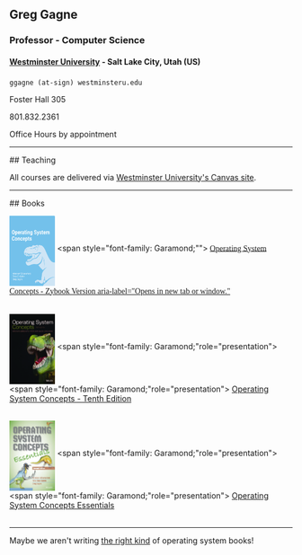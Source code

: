## Greg Gagne
### Professor - Computer Science
#### <a href="https://westminsteru.edu" target = "_blank" aria-label="Opens in new tab or window.">Westminster University</a> - Salt Lake City, Utah (US)

`ggagne (at-sign) westminsteru.edu`

Foster Hall 305

801.832.2361

Office Hours by appointment

<hr>
## Teaching

All courses are delivered via <a href="https://westminster.instructure.com" target="_blank" aria-label="Opens in new tab or window.">Westminster University's Canvas site</a>.

<hr>
## Books

<img src="./zybook-10e.png" alt="Zybook version of Operating System Concepts" width="81"
          align="middle" height="125"> <span style="font-family:
          Garamond;""></span><span style="font-family: Garamond;" >
          <a href="https://www.zybooks.com/catalog/silberschatz-operating-system-concepts-10th-edition/" target="_blank">Operating System Concepts - Zybook Version aria-label="Opens in new tab or window."</a>&nbsp; <br>
          <br>
        </span>
        
<img src="./os10-cover.jpg" alt="Operating System Concepts - Tenth Edition" width="81"
          align="middle" height="125"> <span style="font-family:
          Garamond;"role="presentation"></span><span style="font-family: Garamond;"role="presentation">
          <a href="https://codex.cs.yale.edu/avi/os-book/OS10/index.html" target="_blank" aria-label="Opens in new tab or window.">Operating System Concepts - Tenth Edition</a>&nbsp; <br>
          <br>
        </span>
        
<img src="./os9e-cover.jpg" alt="Operating System Concepts Essentials" width="81"
          align="middle" height="125"> <span style="font-family:
          Garamond;"role="presentation"></span><span style="font-family: Garamond;"role="presentation">
          <a href="https://codex.cs.yale.edu/avi/os-book/OS10/index.html" target="_blank" aria-label="Opens in new tab or window.">Operating System Concepts Essentials</a>&nbsp; <br>
          <br>
        </span>
        
<hr>
Maybe we aren't writing <a href="./os-books.JPG" target="_blank" aria-label="Opens in new tab or window.">the right kind</a> of operating system books!


